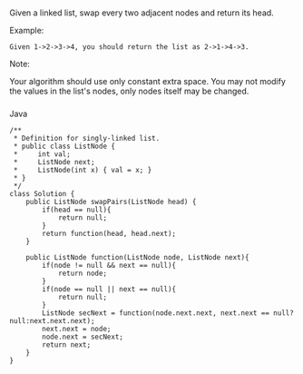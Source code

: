 ###
Given a linked list, swap every two adjacent nodes and return its head.

Example:
```
Given 1->2->3->4, you should return the list as 2->1->4->3.
```

Note:

Your algorithm should use only constant extra space.
You may not modify the values in the list's nodes, only nodes itself may be changed.
###
Java

```
/**
 * Definition for singly-linked list.
 * public class ListNode {
 *     int val;
 *     ListNode next;
 *     ListNode(int x) { val = x; }
 * }
 */
class Solution {
    public ListNode swapPairs(ListNode head) {
        if(head == null){
            return null;
        }
        return function(head, head.next);
    }
    
    public ListNode function(ListNode node, ListNode next){
        if(node != null && next == null){
            return node;
        }
        if(node == null || next == null){
            return null;
        }
        ListNode secNext = function(node.next.next, next.next == null? null:next.next.next);
        next.next = node;
        node.next = secNext;
        return next;
    }
}
```